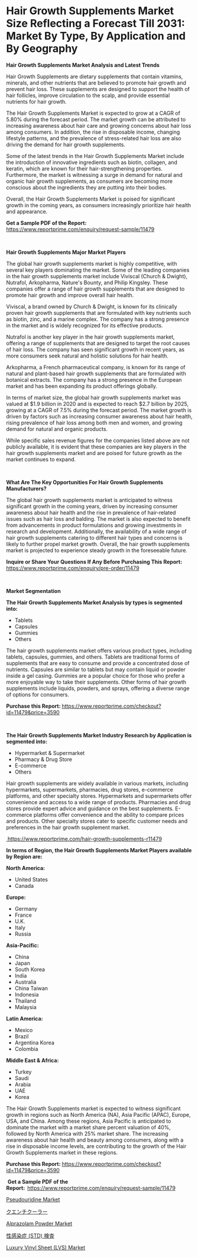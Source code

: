 <p><h1>Hair Growth Supplements Market Size Reflecting a Forecast Till 2031: Market By Type, By Application and By Geography</h1></p><p><strong>Hair Growth Supplements Market Analysis and Latest Trends</strong></p>
<p><p>Hair Growth Supplements are dietary supplements that contain vitamins, minerals, and other nutrients that are believed to promote hair growth and prevent hair loss. These supplements are designed to support the health of hair follicles, improve circulation to the scalp, and provide essential nutrients for hair growth.</p><p>The Hair Growth Supplements Market is expected to grow at a CAGR of 5.80% during the forecast period. The market growth can be attributed to increasing awareness about hair care and growing concerns about hair loss among consumers. In addition, the rise in disposable income, changing lifestyle patterns, and the prevalence of stress-related hair loss are also driving the demand for hair growth supplements.</p><p>Some of the latest trends in the Hair Growth Supplements Market include the introduction of innovative ingredients such as biotin, collagen, and keratin, which are known for their hair-strengthening properties. Furthermore, the market is witnessing a surge in demand for natural and organic hair growth supplements, as consumers are becoming more conscious about the ingredients they are putting into their bodies.</p><p>Overall, the Hair Growth Supplements Market is poised for significant growth in the coming years, as consumers increasingly prioritize hair health and appearance.</p></p>
<p><strong>Get a Sample PDF of the Report:&nbsp;</strong> <a href="https://www.reportprime.com/enquiry/request-sample/11479">https://www.reportprime.com/enquiry/request-sample/11479</a></p>
<p>&nbsp;</p>
<p><strong>Hair Growth Supplements Major Market Players</strong></p>
<p><p>The global hair growth supplements market is highly competitive, with several key players dominating the market. Some of the leading companies in the hair growth supplements market include Viviscal (Church & Dwight), Nutrafol, Arkopharma, Nature's Bounty, and Philip Kingsley. These companies offer a range of hair growth supplements that are designed to promote hair growth and improve overall hair health.</p><p>Viviscal, a brand owned by Church & Dwight, is known for its clinically proven hair growth supplements that are formulated with key nutrients such as biotin, zinc, and a marine complex. The company has a strong presence in the market and is widely recognized for its effective products.</p><p>Nutrafol is another key player in the hair growth supplements market, offering a range of supplements that are designed to target the root causes of hair loss. The company has seen significant growth in recent years, as more consumers seek natural and holistic solutions for hair health.</p><p>Arkopharma, a French pharmaceutical company, is known for its range of natural and plant-based hair growth supplements that are formulated with botanical extracts. The company has a strong presence in the European market and has been expanding its product offerings globally.</p><p>In terms of market size, the global hair growth supplements market was valued at $1.9 billion in 2020 and is expected to reach $2.7 billion by 2025, growing at a CAGR of 7.5% during the forecast period. The market growth is driven by factors such as increasing consumer awareness about hair health, rising prevalence of hair loss among both men and women, and growing demand for natural and organic products.</p><p>While specific sales revenue figures for the companies listed above are not publicly available, it is evident that these companies are key players in the hair growth supplements market and are poised for future growth as the market continues to expand.</p></p>
<p>&nbsp;</p>
<p><strong>What Are The Key Opportunities For Hair Growth Supplements Manufacturers?</strong></p>
<p><p>The global hair growth supplements market is anticipated to witness significant growth in the coming years, driven by increasing consumer awareness about hair health and the rise in prevalence of hair-related issues such as hair loss and balding. The market is also expected to benefit from advancements in product formulations and growing investments in research and development. Additionally, the availability of a wide range of hair growth supplements catering to different hair types and concerns is likely to further propel market growth. Overall, the hair growth supplements market is projected to experience steady growth in the foreseeable future.</p></p>
<p><strong>Inquire or Share Your Questions If Any Before Purchasing This Report:</strong> <a href="https://www.reportprime.com/enquiry/pre-order/11479">https://www.reportprime.com/enquiry/pre-order/11479</a></p>
<p>&nbsp;</p>
<p><strong>Market Segmentation</strong></p>
<p><strong>The Hair Growth Supplements Market Analysis by types is segmented into:</strong></p>
<p><ul><li>Tablets</li><li>Capsules</li><li>Gummies</li><li>Others</li></ul></p>
<p><p>The hair growth supplements market offers various product types, including tablets, capsules, gummies, and others. Tablets are traditional forms of supplements that are easy to consume and provide a concentrated dose of nutrients. Capsules are similar to tablets but may contain liquid or powder inside a gel casing. Gummies are a popular choice for those who prefer a more enjoyable way to take their supplements. Other forms of hair growth supplements include liquids, powders, and sprays, offering a diverse range of options for consumers.</p></p>
<p><strong>Purchase this Report:&nbsp;</strong><a href="https://www.reportprime.com/checkout?id=11479&price=3590">https://www.reportprime.com/checkout?id=11479&price=3590</a></p>
<p>&nbsp;</p>
<p><strong>The Hair Growth Supplements Market Industry Research by Application is segmented into:</strong></p>
<p><ul><li>Hypermarket & Supermarket</li><li>Pharmacy & Drug Store</li><li>E-commerce</li><li>Others</li></ul></p>
<p><p>Hair growth supplements are widely available in various markets, including hypermarkets, supermarkets, pharmacies, drug stores, e-commerce platforms, and other specialty stores. Hypermarkets and supermarkets offer convenience and access to a wide range of products. Pharmacies and drug stores provide expert advice and guidance on the best supplements. E-commerce platforms offer convenience and the ability to compare prices and products. Other specialty stores cater to specific customer needs and preferences in the hair growth supplement market.</p></p>
<p><a href="https://www.reportprime.com/hair-growth-supplements-r11479">&nbsp;https://www.reportprime.com/hair-growth-supplements-r11479</a></p>
<p><strong>In terms of Region, the Hair Growth Supplements Market Players available by Region are:</strong></p>
<p>
    <p> <strong> North America: </strong>
        <ul>
            <li>United States</li>
            <li>Canada</li>
        </ul>
        </p> 
    <p> <strong> Europe: </strong>
        <ul>
            <li>Germany</li>
            <li>France</li>
            <li>U.K.</li>
            <li>Italy</li>
            <li>Russia</li>
        </ul>
        </p> 
    <p> <strong> Asia-Pacific: </strong>
        <ul>
            <li>China</li>
            <li>Japan</li>
            <li>South Korea</li>
            <li>India</li>
            <li>Australia</li>
            <li>China Taiwan</li>
            <li>Indonesia</li>
            <li>Thailand</li>
            <li>Malaysia</li>
        </ul>
        </p> 
    <p> <strong> Latin America: </strong>
        <ul>
            <li>Mexico</li>
            <li>Brazil</li>
            <li>Argentina Korea</li>
            <li>Colombia</li>
        </ul>
        </p> 
    <p> <strong> Middle East & Africa: </strong>
        <ul>
            <li>Turkey</li>
            <li>Saudi</li>
            <li>Arabia</li>
            <li>UAE</li>
            <li>Korea</li>
        </ul>
    </p>
    </p>
<p><p>The Hair Growth Supplements market is expected to witness significant growth in regions such as North America (NA), Asia Pacific (APAC), Europe, USA, and China. Among these regions, Asia Pacific is anticipated to dominate the market with a market share percent valuation of 40%, followed by North America with 25% market share. The increasing awareness about hair health and beauty among consumers, along with a rise in disposable income levels, are contributing to the growth of the Hair Growth Supplements market in these regions.</p></p>
<p><strong>Purchase this Report: </strong><a href="https://www.reportprime.com/checkout?id=11479&price=3590">https://www.reportprime.com/checkout?id=11479&price=3590</a></p>
<p>&nbsp;<strong>Get a Sample PDF of the Report:&nbsp;&nbsp;</strong><a href="https://www.reportprime.com/enquiry/request-sample/11479">https://www.reportprime.com/enquiry/request-sample/11479</a></p>
<p><strong></strong></p>
<p><p><a href="https://github.com/maudAbbott7/Market-Research-Report-List-1/blob/main/pseudouridine-market.md">Pseudouridine Market</a></p><p><a href="https://medium.com/@lewisbechtelar1964/%E3%82%AF%E3%82%A8%E3%83%B3%E3%83%81%E3%82%AF%E3%83%BC%E3%83%A9%E3%83%BC%E3%83%9E%E3%83%BC%E3%82%B1%E3%83%83%E3%83%88%E3%83%AC%E3%83%9D%E3%83%BC%E3%83%88%E3%81%AF-%E3%81%93%E3%81%AE%E5%B8%82%E5%A0%B4%E3%81%AE%E6%9C%80%E6%96%B0%E3%83%88%E3%83%AC%E3%83%B3%E3%83%89%E3%81%A8%E6%88%90%E9%95%B7%E6%A9%9F%E4%BC%9A%E3%82%92%E6%98%8E%E3%82%89%E3%81%8B%E3%81%AB%E3%81%97%E3%81%A6%E3%81%84%E3%81%BE%E3%81%99-d688738fae9e">クエンチクーラー</a></p><p><a href="https://github.com/MaraKoelpin2023/Market-Research-Report-List-1/blob/main/alprazolam-powder-market.md">Alprazolam Powder Market</a></p><p><a href="https://github.com/KaydenJohns1964/Market-Research-Report-List-1/blob/main/502198482878.md">性感染症 (STD) 検査</a></p><p><a href="https://issuu.com/reportprime-2/docs/luxury-vinyl-sheet-lvs-market-size-2030.pptx">Luxury Vinyl Sheet (LVS) Market</a></p></p>